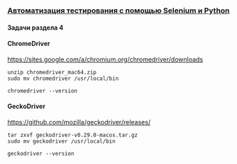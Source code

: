 ### [**Автоматизация тестирования с помощью Selenium и Python**][*]

#### **Задачи раздела 4**

#### ChromeDriver

https://sites.google.com/a/chromium.org/chromedriver/downloads

    unzip chromedriver_mac64.zip
    sudo mv chromedriver /usr/local/bin

    chromedriver --version

#### GeckoDriver

https://github.com/mozilla/geckodriver/releases/

    tar zxvf geckodriver-v0.29.0-macos.tar.gz
    sudo mv geckodriver /usr/local/bin

    geckodriver --version

[*]: https://stepik.org/course/575